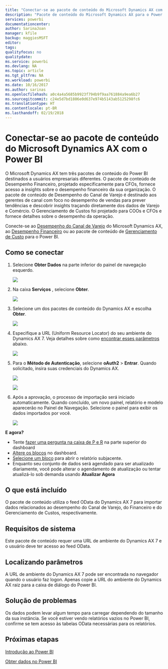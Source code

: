 ```yaml
---
title: "Conectar-se ao pacote de conteúdo do Microsoft Dynamics AX com o Power BI"
description: "Pacote de conteúdo do Microsoft Dynamics AX para o Power BI"
services: powerbi
documentationcenter: 
author: SarinaJoan
manager: kfile
backup: maggiesMSFT
editor: 
tags: 
qualityfocus: no
qualitydate: 
ms.service: powerbi
ms.devlang: NA
ms.topic: article
ms.tgt_pltfrm: NA
ms.workload: powerbi
ms.date: 10/16/2017
ms.author: sarinas
ms.openlocfilehash: a0c4a4a5685b9923f794b9f9aa761884a9ea6b27
ms.sourcegitcommit: c24e5d7bd1806e0d637e974b5143ab5125298fc6
ms.translationtype: HT
ms.contentlocale: pt-BR
ms.lasthandoff: 02/19/2018
---
```

# <a name="connect-to-microsoft-dynamics-ax-content-pack-with-power-bi"></a>Conectar-se ao pacote de conteúdo do Microsoft Dynamics AX com o Power BI
O Microsoft Dynamics AX tem três pacotes de conteúdo do Power BI destinados a usuários empresariais diferentes. O pacote de conteúdo de Desempenho Financeiro, projetado especificamente para CFOs, fornece acesso a insights sobre o desempenho financeiro da sua organização. O pacote de conteúdo de Desempenho do Canal de Varejo é destinado aos gerentes de canal com foco no desempenho de vendas para prever tendências e descobrir insights traçando diretamente dos dados de Varejo e Comércio. O Gerenciamento de Custos foi projetado para COOs e CFOs e fornece detalhes sobre o desempenho da operação.

Conecte-se ao [Desempenho do Canal de Varejo](https://app.powerbi.com/getdata/services/dynamics-ax-retail-channel-performance) do Microsoft Dynamics AX, ao [Desempenho Financeiro](https://app.powerbi.com/getdata/services/dynamics-ax-financial-performance) ou ao pacote de conteúdo de [Gerenciamento de Custo](https://app.powerbi.com/getdata/services/dynamics-ax-cost-management) para o Power BI.

## <a name="how-to-connect"></a>Como se conectar
1. Selecione **Obter Dados** na parte inferior do painel de navegação esquerdo.
   
   ![](media/service-connect-to-microsoft-dynamics-ax/getdata.png)
2. Na caixa **Serviços** , selecione **Obter**.
   
   ![](media/service-connect-to-microsoft-dynamics-ax/services.png)
3. Selecione um dos pacotes de conteúdo do Dynamics AX e escolha **Obter**.
   
   ![](media/service-connect-to-microsoft-dynamics-ax/mdax.png)
4. Especifique a URL (Uniform Resource Locator) do seu ambiente do Dynamics AX 7. Veja detalhes sobre como [encontrar esses parâmetros](#FindingParams) abaixo.
   
   ![](media/service-connect-to-microsoft-dynamics-ax/params.png)
5. Para o **Método de Autenticação**, selecione **oAuth2** \> **Entrar**. Quando solicitado, insira suas credenciais do Dynamics AX.
   
    ![](media/service-connect-to-microsoft-dynamics-ax/creds.png)
   
    ![](media/service-connect-to-microsoft-dynamics-ax/creds2.png)
6. Após a aprovação, o processo de importação será iniciado automaticamente. Quando concluído, um novo painel, relatório e modelo aparecerão no Painel de Navegação. Selecione o painel para exibir os dados importados por você.
   
     ![](media/service-connect-to-microsoft-dynamics-ax/dashboard.png)

**E agora?**

* Tente [fazer uma pergunta na caixa de P e R](power-bi-q-and-a.md) na parte superior do dashboard
* [Altere os blocos](service-dashboard-edit-tile.md) no dashboard.
* [Selecione um bloco](service-dashboard-tiles.md) para abrir o relatório subjacente.
* Enquanto seu conjunto de dados será agendado para ser atualizado diariamente, você pode alterar o agendamento de atualização ou tentar atualizá-lo sob demanda usando **Atualizar Agora**

## <a name="whats-included"></a>O que está incluído
O pacote de conteúdo utiliza o feed OData do Dynamics AX 7 para importar dados relacionados ao desempenho do Canal de Varejo, do Financeiro e do Gerenciamento de Custos, respectivamente.

## <a name="system-requirements"></a>Requisitos de sistema
Este pacote de conteúdo requer uma URL de ambiente do Dynamics AX 7 e o usuário deve ter acesso ao feed OData.

## <a name="finding-parameters"></a>Localizando parâmetros
<a name="FindingParams"></a>

A URL de ambiente do Dynamics AX 7 pode ser encontrada no navegador quando o usuário faz logon. Apenas copie a URL do ambiente do Dynamics AX raiz para a caixa de diálogo do Power BI.

## <a name="troubleshooting"></a>Solução de problemas
Os dados podem levar algum tempo para carregar dependendo do tamanho da sua instância. Se você estiver vendo relatórios vazios no Power BI, confirme se tem acesso às tabelas OData necessárias para os relatórios.

## <a name="next-steps"></a>Próximas etapas
[Introdução ao Power BI](service-get-started.md)

[Obter dados no Power BI](service-get-data.md)

